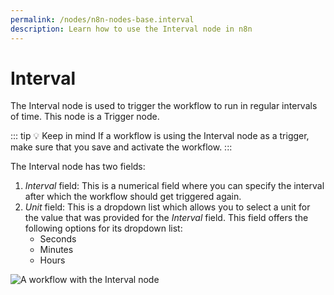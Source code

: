 ```yaml
---
permalink: /nodes/n8n-nodes-base.interval
description: Learn how to use the Interval node in n8n
---
```


# Interval

The Interval node is used to trigger the workflow to run in regular intervals of time. This node is a Trigger node.

::: tip 💡 Keep in mind
If a workflow is using the Interval node as a trigger, make sure that you save and activate the workflow.
:::

The Interval node has two fields:
1. *Interval* field: This is a numerical field where you can specify the interval after which the workflow should get triggered again.
2. *Unit* field: This is a dropdown list which allows you to select a unit for the value that was provided for the *Interval* field. This field offers the following options for its dropdown list:
    - Seconds
    - Minutes
    - Hours

![A workflow with the Interval node](./workflow.png)
